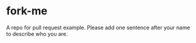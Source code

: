 # fork-me

A repo for pull request example. Please add one sentence after your name to describe who you are.

